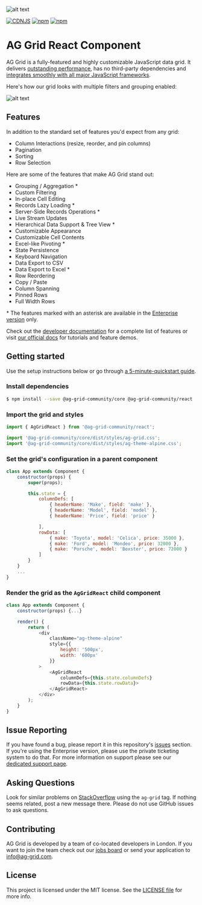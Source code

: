 ![alt text](./github-banner.png "AG Grid")

[![CDNJS](https://img.shields.io/cdnjs/v/ag-grid.svg)](https://cdnjs.com/libraries/ag-grid)
[![npm](https://img.shields.io/npm/dm/ag-grid-community.svg)](https://www.npmjs.com/package/ag-grid-community)
[![npm](https://img.shields.io/npm/dt/ag-grid-community.svg)](https://www.npmjs.com/package/ag-grid-community)

# AG Grid React Component

AG Grid is a fully-featured and highly customizable JavaScript data grid.
It delivers [outstanding performance](https://www.ag-grid.com/example.php?utm_source=@ag-grid-community/react-readme&utm_medium=repository&utm_campaign=github), has no third-party dependencies and [integrates smoothly with all major JavaScript frameworks](https://www.ag-grid.com/react-grid/getting-started/?utm_source=@ag-grid-community/react-readme&utm_medium=repository&utm_campaign=github).

Here's how our grid looks with multiple filters and grouping enabled:

![alt text](./github-grid-demo.jpg "AG Grid demo")

## Features

In addition to the standard set of features you'd expect from any grid:

* Column Interactions (resize, reorder, and pin columns)
* Pagination
* Sorting
* Row Selection

Here are some of the features that make AG Grid stand out:

* Grouping / Aggregation *
* Custom Filtering
* In-place Cell Editing
* Records Lazy Loading *
* Server-Side Records Operations *
* Live Stream Updates
* Hierarchical Data Support & Tree View *
* Customizable Appearance
* Customizable Cell Contents
* Excel-like Pivoting *
* State Persistence
* Keyboard Navigation
* Data Export to CSV
* Data Export to Excel *
* Row Reordering
* Copy / Paste
* Column Spanning
* Pinned Rows
* Full Width Rows

\* The features marked with an asterisk are available in the [Enterprise version](https://www.ag-grid.com/license-pricing.php?utm_source=@ag-grid-community/react-readme&utm_medium=repository&utm_campaign=github) only.

Check out the [developer documentation](https://www.ag-grid.com/documentation/?utm_source=@ag-grid-community/react-readme&utm_medium=repository&utm_campaign=github) for a complete list of features or visit [our official docs](https://www.ag-grid.com/features-overview/?utm_source=@ag-grid-community/react-readme&utm_medium=repository&utm_campaign=github) for tutorials and feature demos.

## Getting started

Use the setup instructions below or go through [a 5-minute-quickstart guide](https://www.ag-grid.com/react-grid/getting-started/?utm_source=@ag-grid-community/react-readme&utm_medium=repository&utm_campaign=github).

### Install dependencies

```sh
$ npm install --save @ag-grid-community/core @ag-grid-community/react
```

### Import the grid and styles

```js
import { AgGridReact } from '@ag-grid-community/react';

import '@ag-grid-community/core/dist/styles/ag-grid.css';
import '@ag-grid-community/core/dist/styles/ag-theme-alpine.css';
```

### Set the grid's configuration in a parent component

```js
class App extends Component {
	constructor(props) {
		super(props);

		this.state = {
			columnDefs: [
				{ headerName: 'Make', field: 'make' },
				{ headerName: 'Model', field: 'model' },
				{ headerName: 'Price', field: 'price' }

			],
			rowData: [
				{ make: 'Toyota', model: 'Celica', price: 35000 },
				{ make: 'Ford', model: 'Mondeo', price: 32000 },
				{ make: 'Porsche', model: 'Boxster', price: 72000 }
			]
		}
	}
	...
}
```

### Render the grid as the `AgGridReact` child component

```js
class App extends Component {
	constructor(props) {...}

	render() {
		return (
			<div
				className="ag-theme-alpine"
				style={{
					height: '500px',
					width: '600px'
				}}
			>
				<AgGridReact
					columnDefs={this.state.columnDefs}
					rowData={this.state.rowData}>
				</AgGridReact>
			</div>
		);
	}
}
```

## Issue Reporting

If you have found a bug, please report it in this repository's [issues](https://github.com/ag-grid/ag-grid/issues) section. If you're using the Enterprise version, please use the private ticketing system to do that. For more information on support please see our [dedicated support page](https://www.ag-grid.com/support.php?utm_source=@ag-grid-community/react-readme&utm_medium=repository&utm_campaign=github).

## Asking Questions

Look for similar problems on [StackOverflow](https://stackoverflow.com/questions/tagged/ag-grid) using the `ag-grid` tag. If nothing seems related, post a new message there. Please do not use GitHub issues to ask questions.

## Contributing

AG Grid is developed by a team of co-located developers in London. If you want to join the team check out our [jobs board](https://www.ag-grid.com/ag-grid-jobs-board/?utm_source=@ag-grid-community/react-readme&utm_medium=repository&utm_campaign=github) or send your application to info@ag-grid.com.

## License

This project is licensed under the MIT license. See the [LICENSE file](./LICENSE.txt) for more info.
